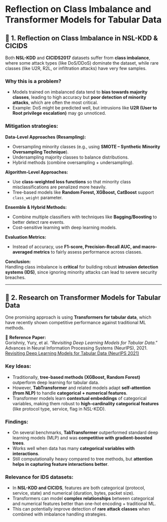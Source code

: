 
# Reflection on Class Imbalance and Transformer Models for Tabular Data

## 🔹 1. Reflection on Class Imbalance in NSL-KDD & CICIDS

Both **NSL-KDD** and **CICIDS2017** datasets suffer from **class imbalance**, where some attack types (like DoS/DDoS) dominate the dataset, while rare classes (like U2R, R2L, or infiltration attacks) have very few samples.

### Why this is a problem?
- Models trained on imbalanced data tend to **bias towards majority classes**, leading to high accuracy but **poor detection of minority attacks**, which are often the most critical.  
- Example: DoS might be predicted well, but intrusions like **U2R (User to Root privilege escalation)** may go unnoticed.

### Mitigation strategies:

**Data-Level Approaches (Resampling):**
- Oversampling minority classes (e.g., using **SMOTE – Synthetic Minority Oversampling Technique**).
- Undersampling majority classes to balance distributions.
- Hybrid methods (combine oversampling + undersampling).

**Algorithm-Level Approaches:**
- Use **class-weighted loss functions** so that minority class misclassifications are penalized more heavily.  
- Tree-based models like **Random Forest, XGBoost, CatBoost** support `class_weight` parameter.

**Ensemble & Hybrid Methods:**
- Combine multiple classifiers with techniques like **Bagging/Boosting** to better detect rare events.  
- Cost-sensitive learning with deep learning models.

**Evaluation Metrics:**
- Instead of accuracy, use **F1-score, Precision-Recall AUC, and macro-averaged metrics** to fairly assess performance across classes.

**Conclusion:**  
Handling class imbalance is **critical** for building robust **intrusion detection systems (IDS)**, since ignoring minority attacks can lead to severe security breaches.

---

## 🔹 2. Research on Transformer Models for Tabular Data

One promising approach is using **Transformers for tabular data**, which have recently shown competitive performance against traditional ML methods.

📄 **Reference Paper:**  
Gorishniy, Yury, et al. *"Revisiting Deep Learning Models for Tabular Data."* Advances in Neural Information Processing Systems (NeurIPS), 2021.
[Revisiting Deep Learning Models for Tabular Data (NeurIPS 2021)](https://proceedings.neurips.cc/paper_files/paper/2021/file/9d86d83f925f2149e9edb0ac3b49229c-Paper.pdf)


### Key Ideas:
- Traditionally, **tree-based methods (XGBoost, Random Forest)** outperform deep learning for tabular data.  
- However, **TabTransformer** and related models adapt **self-attention (from NLP)** to handle **categorical + numerical features**.  
- Transformer models learn **contextual embeddings** of categorical variables, making them robust to **high-cardinality categorical features** (like protocol type, service, flag in NSL-KDD).  

### Findings:
- On several benchmarks, **TabTransformer** outperformed standard deep learning models (MLP) and was **competitive with gradient-boosted trees**.  
- Works well when data has many **categorical variables with interactions**.  
- Still computationally heavy compared to tree methods, but **attention helps in capturing feature interactions better**.  

### Relevance for IDS datasets:
- In **NSL-KDD and CICIDS**, features are both categorical (protocol, service, state) and numerical (duration, bytes, packet size).  
- Transformers can model **complex relationships** between categorical and numerical features better than one-hot encoding + traditional ML.  
- This can potentially improve detection of **rare attack classes** when combined with imbalance handling strategies.
